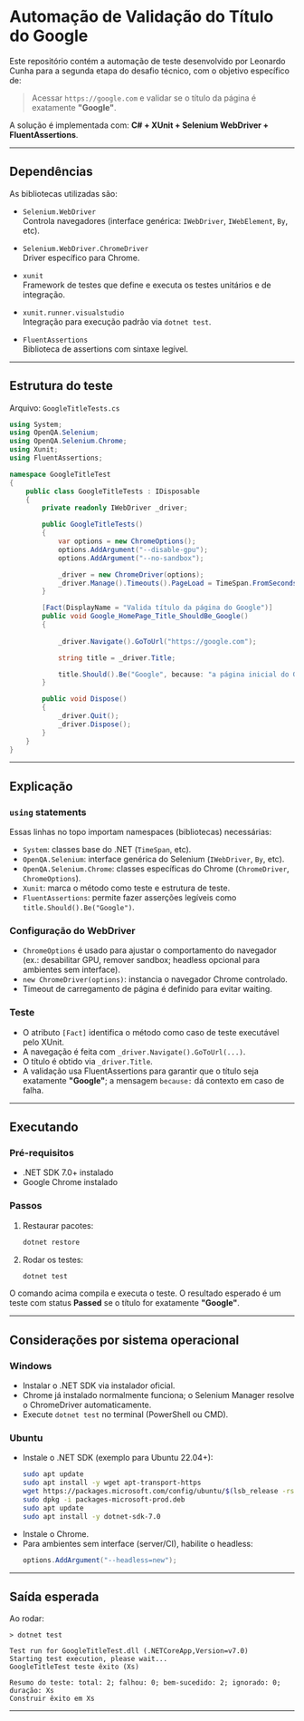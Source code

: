 # Automação de Validação do Título do Google

Este repositório contém a automação de teste desenvolvido por Leonardo Cunha para a segunda etapa do desafio técnico, com o objetivo específico de:

> Acessar `https://google.com` e validar se o título da página é exatamente **"Google"**.

A solução é implementada com: **C# + XUnit + Selenium WebDriver + FluentAssertions**.

---

## Dependências

As bibliotecas utilizadas são:

- `Selenium.WebDriver`  
  Controla navegadores (interface genérica: `IWebDriver`, `IWebElement`, `By`, etc).

- `Selenium.WebDriver.ChromeDriver`  
  Driver específico para Chrome. 

- `xunit`  
  Framework de testes que define e executa os testes unitários e de integração.

- `xunit.runner.visualstudio`  
  Integração para execução padrão via `dotnet test`.

- `FluentAssertions`  
  Biblioteca de assertions com sintaxe legível.

---

## Estrutura do teste

Arquivo: `GoogleTitleTests.cs`

```csharp
using System;
using OpenQA.Selenium;
using OpenQA.Selenium.Chrome;
using Xunit;
using FluentAssertions;

namespace GoogleTitleTest
{
    public class GoogleTitleTests : IDisposable
    {
        private readonly IWebDriver _driver;

        public GoogleTitleTests()
        {
            var options = new ChromeOptions();
            options.AddArgument("--disable-gpu");
            options.AddArgument("--no-sandbox");

            _driver = new ChromeDriver(options);
            _driver.Manage().Timeouts().PageLoad = TimeSpan.FromSeconds(10);
        }

        [Fact(DisplayName = "Valida título da página do Google")]
        public void Google_HomePage_Title_ShouldBe_Google()
        {
      
            _driver.Navigate().GoToUrl("https://google.com");

            string title = _driver.Title;

            title.Should().Be("Google", because: "a página inicial do Google deve ter esse título exato");
        }

        public void Dispose()
        {
            _driver.Quit();
            _driver.Dispose();
        }
    }
}
```

---

## Explicação 

### `using` statements
Essas linhas no topo importam namespaces (bibliotecas) necessárias:

- `System`: classes base do .NET (`TimeSpan`, etc).  
- `OpenQA.Selenium`: interface genérica do Selenium (`IWebDriver`, `By`, etc).  
- `OpenQA.Selenium.Chrome`: classes específicas do Chrome (`ChromeDriver`, `ChromeOptions`).  
- `Xunit`: marca o método como teste e estrutura de teste.  
- `FluentAssertions`: permite fazer asserções legíveis como `title.Should().Be("Google")`.

### Configuração do WebDriver
- `ChromeOptions` é usado para ajustar o comportamento do navegador (ex.: desabilitar GPU, remover sandbox; headless opcional para ambientes sem interface).  
- `new ChromeDriver(options)`: instancia o navegador Chrome controlado.  
- Timeout de carregamento de página é definido para evitar waiting.

### Teste
- O atributo `[Fact]` identifica o método como caso de teste executável pelo XUnit.  
- A navegação é feita com `_driver.Navigate().GoToUrl(...)`.  
- O título é obtido via `_driver.Title`.  
- A validação usa FluentAssertions para garantir que o título seja exatamente **"Google"**; a mensagem `because:` dá contexto em caso de falha.

---

## Executando

### Pré-requisitos
- .NET SDK 7.0+ instalado  
- Google Chrome instalado  

### Passos

1. Restaurar pacotes:
   ```bash
   dotnet restore
   ```

2. Rodar os testes:
   ```bash
   dotnet test
   ```

O comando acima compila e executa o teste. O resultado esperado é um teste com status **Passed** se o título for exatamente **"Google"**.

---

## Considerações por sistema operacional

### Windows
- Instalar o .NET SDK via instalador oficial.  
- Chrome já instalado normalmente funciona; o Selenium Manager resolve o ChromeDriver automaticamente.  
- Execute `dotnet test` no terminal (PowerShell ou CMD).

### Ubuntu
- Instale o .NET SDK (exemplo para Ubuntu 22.04+):
  ```bash
  sudo apt update
  sudo apt install -y wget apt-transport-https
  wget https://packages.microsoft.com/config/ubuntu/$(lsb_release -rs)/packages-microsoft-prod.deb
  sudo dpkg -i packages-microsoft-prod.deb
  sudo apt update
  sudo apt install -y dotnet-sdk-7.0
  ```
- Instale o Chrome.  
- Para ambientes sem interface (server/CI), habilite o headless:
  ```csharp
  options.AddArgument("--headless=new");
  ```

---

## Saída esperada

Ao rodar:

```
> dotnet test

Test run for GoogleTitleTest.dll (.NETCoreApp,Version=v7.0)
Starting test execution, please wait...
GoogleTitleTest teste êxito (Xs)

Resumo do teste: total: 2; falhou: 0; bem-sucedido: 2; ignorado: 0; duração: Xs
Construir êxito em Xs
```

---


